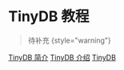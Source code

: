 # TinyDB 教程

<show-structure depth="2"/>

> 待补充
{style="warning"}


<seealso>
<category ref="ref_docs">
    <a href="https://mp.weixin.qq.com/s/FBsIhybMs8znXvxnGe56NQ">TinyDB 简介</a>
    <a href="https://mp.weixin.qq.com/s/5tPSi4OvtQFOxe0aw7c7zw">TinyDB 介绍</a>
</category>
<category ref="ref_github">
    <a href="https://github.com/msiemens/tinydb">TinyDB</a>
</category>
<category ref="ref_issues"></category>
<category ref="ref_hf"></category>
<category ref="ref_ms"></category>
</seealso>